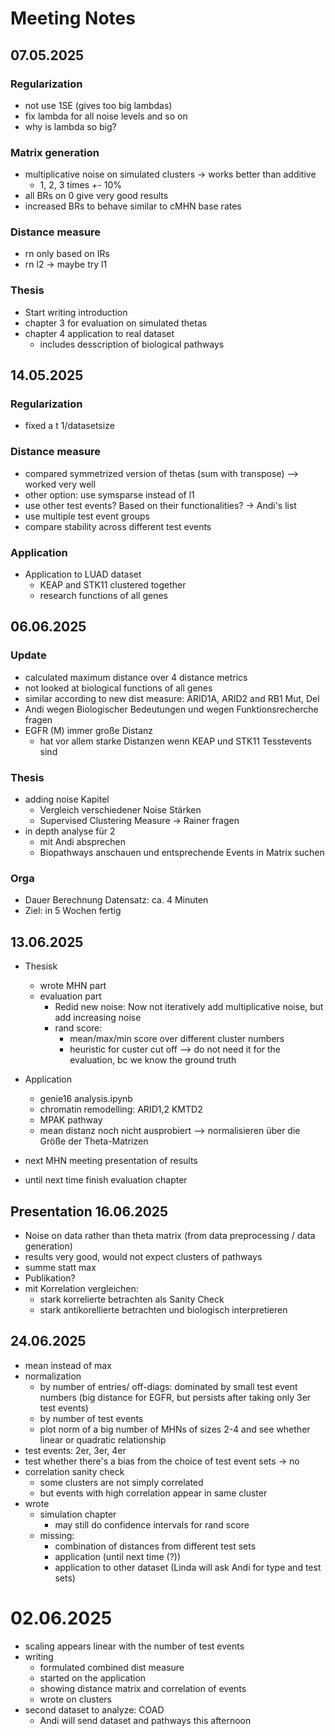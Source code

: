 # Meeting Notes

## 07.05.2025

### Regularization
- not use 1SE (gives too big lambdas)
- fix lambda for all noise levels and so on
- why is lambda so big?

### Matrix generation
- multiplicative noise on simulated clusters -> works better than additive
    - 1, 2, 3 times +- 10%
- all BRs on 0 give very good results
- increased BRs to behave similar to cMHN base rates 

### Distance measure
- rn only based on IRs
- rn l2 -> maybe try l1

### Thesis

- Start writing introduction
- chapter 3 for evaluation on simulated thetas
- chapter 4 application to real dataset
    - includes desscription of biological pathways

## 14.05.2025

### Regularization

- fixed a t 1/datasetsize

### Distance measure
- compared symmetrized version of thetas (sum with transpose) --> worked very well
- other option: use symsparse instead of l1
- use other test events? Based on their functionalities? -> Andi's list
- use multiple test event groups
- compare stability across different test events

### Application
- Application to LUAD dataset
    - KEAP and STK11 clustered together
    - research functions of all genes

## 06.06.2025

### Update

- calculated maximum distance over 4 distance metrics
- not looked at biological functions of all genes
- similar according to new dist measure: ARID1A, ARID2 and RB1 Mut, Del
- Andi wegen Biologischer Bedeutungen und wegen Funktionsrecherche fragen
- EGFR (M) immer große Distanz
  - hat vor allem starke Distanzen wenn KEAP und STK11 Tesstevents sind

### Thesis

- adding noise Kapitel 
  - Vergleich verschiedener Noise Stärken
  - Supervised Clustering Measure 
    -> Rainer fragen
- in depth analyse für 2 
  - mit Andi absprechen
  - Biopathways anschauen und entsprechende Events in Matrix suchen

### Orga

- Dauer Berechnung Datensatz: ca. 4 Minuten
- Ziel: in 5 Wochen fertig 

## 13.06.2025

- Thesisk
  - wrote MHN part
  - evaluation part
    - Redid new noise: Now not iteratively add multiplicative noise, but add increasing noise
    - rand score:
      - mean/max/min score over different cluster numbers
      - heuristic for custer cut off --> do not need it for the evaluation, bc we know the ground truth

- Application
  - genie16 analysis.ipynb
  - chromatin remodelling: ARID1,2 KMTD2
  - MPAK pathway
  - mean distanz noch nicht ausprobiert --> normalisieren über die Größe der Theta-Matrizen
- next MHN meeting presentation of results
- until next time finish evaluation chapter

## Presentation 16.06.2025

- Noise on data rather than theta matrix (from data preprocessing / data generation)
- results very good, would not expect clusters of pathways
- summe statt max
- Publikation?
- mit Korrelation vergleichen: 
  - stark korrelierte betrachten als Sanity Check
  - stark antikorellierte betrachten und biologisch interpretieren

## 24.06.2025

- mean instead of max
- normalization
  - by number of entries/ off-diags: dominated by small test event numbers (big distance for EGFR, but persists after taking only 3er test events)
  - by number of test events
  - plot norm of a big number of MHNs of sizes 2-4 and see whether linear or quadratic relationship
- test events: 2er, 3er, 4er
- test whether there's a bias from the choice of test event sets -> no
- correlation sanity check
  - some clusters are not simply correlated
  - but events with high correlation appear in same cluster
- wrote 
  - simulation chapter
    - may still do confidence intervals for rand score
  - missing:
    - combination of distances from different test sets
    - application (until next time (?))
    - application to other dataset (Linda will ask Andi for type and test sets)

# 02.06.2025  

- scaling appears linear with the number of test events
- writing
  - formulated combined dist measure
  - started on the application
  - showing distance matrix and correlation of events
  - wrote on clusters
- second dataset to analyze: COAD
  - Andi will send dataset and pathways this afternoon